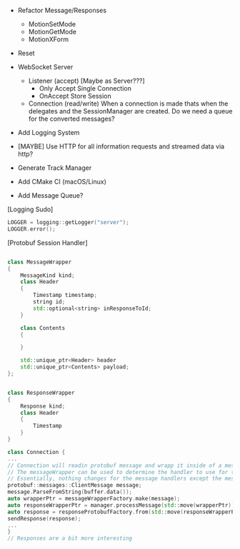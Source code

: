 - Refactor Message/Responses
    - MotionSetMode
    - MotionGetMode
    - MotionXForm

- Reset

- WebSocket Server
    - Listener (accept) [Maybe as Server???]
        - Only Accept Single Connection
        - OnAccept Store Session
    - Connection (read/write)
        When a connection is made thats when the delegates 
        and the SessionManager are created.
        Do we need a queue for the converted messages?

- Add Logging System
- [MAYBE] Use HTTP for all information requests and streamed data via http?
- Generate Track Manager
- Add CMake CI (macOS/Linux)
- Add Message Queue?


[Logging Sudo]
``` c++
LOGGER = logging::getLogger("server");
LOGGER.error();

```
[Protobuf Session Handler]
```c++

class MessageWrapper
{
    MessageKind kind;
    class Header
    {
        Timestamp timestamp;
        string id;
        std::optional<string> inResponseToId;
    }

    class Contents
    {

    }

    std::unique_ptr<Header> header
    std::unique_ptr<Contents> payload;
};


class ResponseWrapper
{
    Response kind;
    class Header
    {
        Timestamp
    }
}

class Connection {
...
// Connection will readin protobuf message and wrapp it inside of a message wrapper
// The messageWrapper can be used to determine the handler to use for the message.
// Essentially, nothing changes for the message handlers except the messages become message wrappers
protobuf::messages::ClientMessage message;
message.ParseFromString(buffer.data());
auto wrapperPtr = messageWrapperFactory.make(message);
auto responseWrapperPtr = manager.processMessage(std::move(wrapperPtr));
auto response = responseProtobufFactory.from(std::move(responseWrapperPtr));
sendResponse(response);
...
}
// Responses are a bit more interesting 

```

